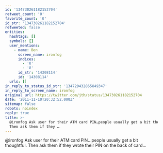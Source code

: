 ```yaml
---
id: '134730261182152704'
retweet_count: '0'
favorite_count: '0'
id_str: '134730261182152704'
retweeted: false
entities:
  hashtags: []
  symbols: []
  user_mentions:
    - name: Ben
      screen_name: ironfog
      indices:
        - '0'
        - '8'
      id_str: '14308114'
      id: '14308114'
  urls: []
in_reply_to_status_id_str: '134729432865849347'
in_reply_to_screen_name: ironfog
original_url: https://twitter.com/jth/status/134730261182152704
date: '2011-11-10T20:32:52.000Z'
sitemap: false
robots: noindex
reply: true
title: >-
  @ironfog Ask user for their ATM card PIN…people usually get a bit thoughtful.
  Then ask them if they …
---
```


@ironfog Ask user for their ATM card PIN…people usually get a bit thoughtful. Then ask them if they wrote their PIN on the back of card...